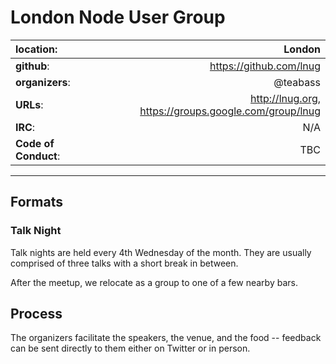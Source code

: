 # London Node User Group

| **location**:         | London                                 |
|:----------------------|---------------------------------------:|
| **github**:           | https://github.com/lnug                |
| **organizers**:       | @teabass                               |
| **URLs**:             | http://lnug.org, https://groups.google.com/group/lnug |
| **IRC**:              | N/A                                    |
| **Code of Conduct**:  | TBC                                    |

---------------------------

## Formats

### Talk Night

Talk nights are held every 4th Wednesday of the month. They are usually
comprised of three talks with a short break in between.

After the meetup, we relocate as a group to one of a few nearby bars.

## Process

The organizers facilitate the speakers, the venue, and the food -- feedback can
be sent directly to them either on Twitter or in person.
